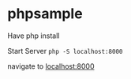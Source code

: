 # phpsample

Have php install

Start Server
`php -S localhost:8000`

navigate to [localhost:8000](localhost:8000)
